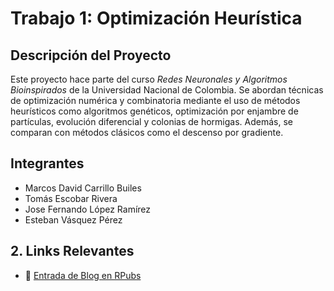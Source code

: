 # Trabajo 1: Optimización Heurística

## Descripción del Proyecto

Este proyecto hace parte del curso *Redes Neuronales y Algoritmos Bioinspirados* de la Universidad Nacional de Colombia. Se abordan técnicas de optimización numérica y combinatoria mediante el uso de métodos heurísticos como algoritmos genéticos, optimización por enjambre de partículas, evolución diferencial y colonias de hormigas. Además, se comparan con métodos clásicos como el descenso por gradiente.

## Integrantes

- Marcos David Carrillo Builes  
- Tomás Escobar Rivera
- Jose Fernando López Ramírez  
- Esteban Vásquez Pérez  

## 2. Links Relevantes

- 📝 [Entrada de Blog en RPubs](https://rpubs.com/evasp/rna-g4-optimizacion-heuristica)
